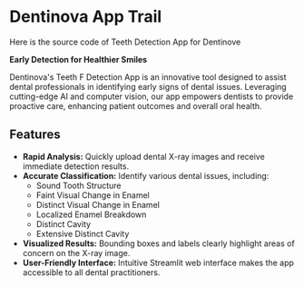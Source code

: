 # Dentinova App Trail

Here is the source code of Teeth Detection App for Dentinove

**Early Detection for Healthier Smiles**

Dentinova's Teeth F Detection App is an innovative tool designed to assist dental professionals in identifying early signs of dental issues. Leveraging cutting-edge AI and computer vision, our app empowers dentists to provide proactive care, enhancing patient outcomes and overall oral health.

## Features

- **Rapid Analysis:** Quickly upload dental X-ray images and receive immediate detection results.
- **Accurate Classification:**  Identify various dental issues, including:
    - Sound Tooth Structure
    - Faint Visual Change in Enamel
    - Distinct Visual Change in Enamel
    - Localized Enamel Breakdown
    - Distinct Cavity
    - Extensive Distinct Cavity
- **Visualized Results:**  Bounding boxes and labels clearly highlight areas of concern on the X-ray image.
- **User-Friendly Interface:** Intuitive Streamlit web interface makes the app accessible to all dental practitioners.


